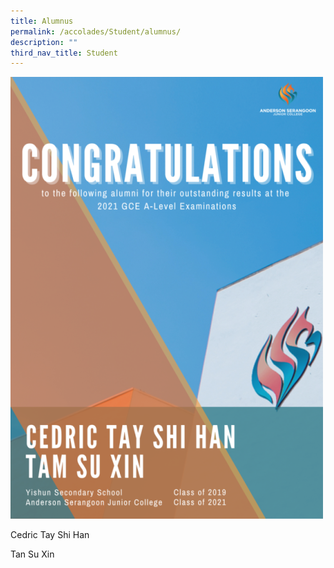 ```yaml
---
title: Alumnus
permalink: /accolades/Student/alumnus/
description: ""
third_nav_title: Student
---
```


![](/images/Accolades/Student/Congratulations%20on%20Outstanding%20A-Level%20Results.png)

Cedric Tay Shi Han

Tan Su Xin